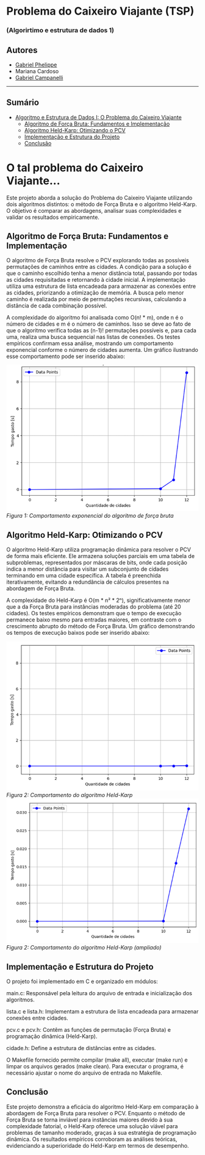 # Problema do Caixeiro Viajante (TSP)
### (Algorirtimo e estrutura de dados 1)

## Autores
- [Gabriel Phelippe](https://github.com/Gabrielphpr "Acesse Gabrielphpr")
- Mariana Cardoso
- [Gabriel Campanelli](https://github.com/GabrielIamato "Acesse GabrielIamato")

---

## Sumário

- [Algoritmo e Estrutura de Dados I: O Problema do Caixeiro Viajante](#algoritmo-e-estrutura-de-dados-i-o-problema-do-caixeiro-viajante)
  - [Algoritmo de Força Bruta: Fundamentos e Implementação](#algoritmo-de-força-bruta-fundamentos-e-implementação)
  - [Algoritmo Held-Karp: Otimizando o PCV](#algoritmo-held-karp-otimizando-o-pcv)
  - [Implementação e Estrutura do Projeto](#implementação-e-estrutura-do-projeto)
  - [Conclusão](#conclusão)

# O tal problema do Caixeiro Viajante...

Este projeto aborda a solução do Problema do Caixeiro Viajante utilizando dois algoritmos distintos: o método de Força Bruta e o algoritmo Held-Karp. O objetivo é comparar as abordagens, analisar suas complexidades e validar os resultados empiricamente. 

## Algoritmo de Força Bruta: Fundamentos e Implementação

O algoritmo de Força Bruta resolve o PCV explorando todas as possíveis permutações de caminhos entre as cidades. A condição para a solução é que o caminho escolhido tenha a menor distância total, passando por todas as cidades requisitadas e retornando à cidade inicial. A implementação utiliza uma estrutura de lista encadeada para armazenar as conexões entre as cidades, priorizando a otimização de memória. A busca pelo menor caminho é realizada por meio de permutações recursivas, calculando a distância de cada combinação possível.

A complexidade do algoritmo foi analisada como O(n! * m), onde n é o número de cidades e m é o número de caminhos. Isso se deve ao fato de que o algoritmo verifica todas as (n-1)! permutações possíveis e, para cada uma, realiza uma busca sequencial nas listas de conexões. Os testes empíricos confirmam essa análise, mostrando um comportamento exponencial conforme o número de cidades aumenta. Um gráfico ilustrando esse comportamento pode ser inserido abaixo:

![Gráfico do tempo de execução do algoritmo de Força Bruta](images/forca_bruta_graph.png)
*Figura 1: Comportamento exponencial do algoritmo de força bruta*

## Algoritmo Held-Karp: Otimizando o PCV

O algoritmo Held-Karp utiliza programação dinâmica para resolver o PCV de forma mais eficiente. Ele armazena soluções parciais em uma tabela de subproblemas, representados por máscaras de bits, onde cada posição indica a menor distância para visitar um subconjunto de cidades terminando em uma cidade específica. A tabela é preenchida iterativamente, evitando a redundância de cálculos presentes na abordagem de Força Bruta.

A complexidade do Held-Karp é O(m * n² * 2ⁿ), significativamente menor que a da Força Bruta para instâncias moderadas do problema (até 20 cidades). Os testes empíricos demonstram que o tempo de execução permanece baixo mesmo para entradas maiores, em contraste com o crescimento abrupto do método de Força Bruta. Um gráfico demonstrando os tempos de execução baixos pode ser inserido abaixo:

![Gráfico do tempo de execução do algoritmo Held-Karp](images/held_karp_graph.png)
*Figura 2: Comportamento do algoritmo Held-Karp*
![Gráfico do tempo de execução do algoritmo Held-Karp extendido](images/held_karp_graph(extended).png)
*Figura 2: Comportamento do algoritmo Held-Karp (ampliado)*

## Implementação e Estrutura do Projeto

O projeto foi implementado em C e organizado em módulos:

main.c: Responsável pela leitura do arquivo de entrada e inicialização dos algoritmos.

lista.c e lista.h: Implementam a estrutura de lista encadeada para armazenar conexões entre cidades.

pcv.c e pcv.h: Contêm as funções de permutação (Força Bruta) e programação dinâmica (Held-Karp).

cidade.h: Define a estrutura de distâncias entre as cidades.

O Makefile fornecido permite compilar (make all), executar (make run) e limpar os arquivos gerados (make clean). Para executar o programa, é necessário ajustar o nome do arquivo de entrada no Makefile.

## Conclusão
Este projeto demonstra a eficácia do algoritmo Held-Karp em comparação à abordagem de Força Bruta para resolver o PCV. Enquanto o método de Força Bruta se torna inviável para instâncias maiores devido à sua complexidade fatorial, o Held-Karp oferece uma solução viável para problemas de tamanho moderado, graças à sua estratégia de programação dinâmica. Os resultados empíricos corroboram as análises teóricas, evidenciando a superioridade do Held-Karp em termos de desempenho.
